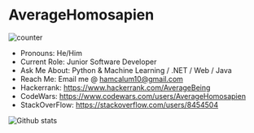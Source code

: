 # AverageHomosapien

![counter](https://enu3dh16cpjvixi.m.pipedream.net)

* Pronouns: 		  He/Him
* Current Role: 	Junior Software Developer
* Ask Me About:		Python & Machine Learning / .NET / Web / Java
* Reach Me:	      Email me @ hamcalum10@gmail.com
* Hackerrank:		  https://www.hackerrank.com/AverageBeing
* CodeWars:			  https://www.codewars.com/users/AverageHomosapien
* StackOverFlow:	https://stackoverflow.com/users/8454504


![Github stats](https://github-readme-stats.vercel.app/api?username=AverageHomosapien)
